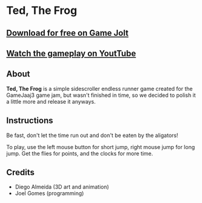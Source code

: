 Ted, The Frog
=

[Download for free on Game Jolt](https://gamejolt.com/games/tedthefrog/484146)
-
[Watch the gameplay on YoutTube](https://www.youtube.com/watch?v=SgKdkKq8ykM)
-

About
-

**Ted, The Frog** is a simple sidescroller endless runner game created for the GameJaaj3 game jam, but wasn't finished in time, so we decided to polish it a little more and release it anyways.

Instructions
-

Be fast, don't let the time run out and don't be eaten by the aligators!

To play, use the left mouse button for short jump, right mouse jump for long jump. Get the flies for points, and the clocks for more time.

Credits
-

- Diego Almeida (3D art and animation)
- Joel Gomes (programming)
